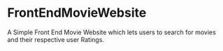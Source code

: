 # FrontEndMovieWebsite
A Simple Front End Movie Website which lets users to search for movies and their respective user Ratings.
